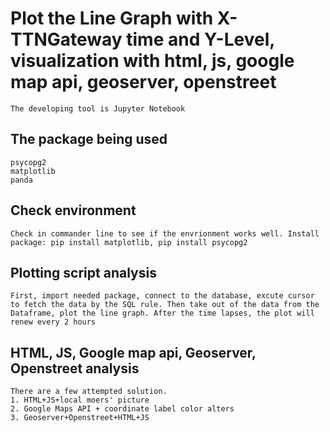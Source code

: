 # Plot the Line Graph with X-TTNGateway time and Y-Level, visualization with html, js, google map api, geoserver, openstreet

    The developing tool is Jupyter Notebook


## The package being used

    psycopg2
    matplotlib
    panda    

##  Check environment

    Check in commander line to see if the envrionment works well. Install package: pip install matplotlib, pip install psycopg2

##  Plotting script analysis

    First, import needed package, connect to the database, excute cursor to fetch the data by the SQL rule. Then take out of the data from the Dataframe, plot the line graph. After the time lapses, the plot will renew every 2 hours
   
##  HTML, JS, Google map api, Geoserver, Openstreet analysis

    There are a few attempted solution. 
    1. HTML+JS+local moers' picture
    2. Google Maps API + coordinate label color alters
    3. Geoserver+Openstreet+HTML+JS